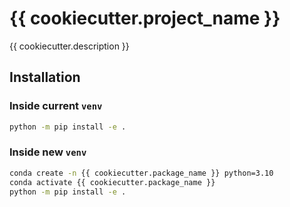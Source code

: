 # {{ cookiecutter.project_name }}

{{ cookiecutter.description }}

## Installation

### Inside current `venv`

```bash
python -m pip install -e .
```

### Inside new `venv`
```bash
conda create -n {{ cookiecutter.package_name }} python=3.10
conda activate {{ cookiecutter.package_name }}
python -m pip install -e .
```


